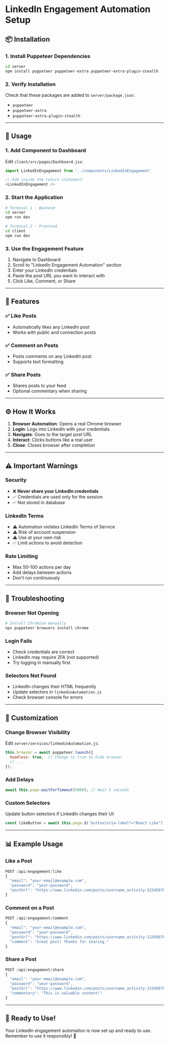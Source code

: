 # LinkedIn Engagement Automation Setup

## 📦 Installation

### 1. Install Puppeteer Dependencies

```bash
cd server
npm install puppeteer puppeteer-extra puppeteer-extra-plugin-stealth
```

### 2. Verify Installation

Check that these packages are added to `server/package.json`:
- `puppeteer`
- `puppeteer-extra`
- `puppeteer-extra-plugin-stealth`

---

## 🚀 Usage

### 1. Add Component to Dashboard

Edit `client/src/pages/Dashboard.jsx`:

```javascript
import LinkedInEngagement from '../components/LinkedInEngagement'

// Add inside the return statement:
<LinkedInEngagement />
```

### 2. Start the Application

```bash
# Terminal 1 - Backend
cd server
npm run dev

# Terminal 2 - Frontend
cd client
npm run dev
```

### 3. Use the Engagement Feature

1. Navigate to Dashboard
2. Scroll to "LinkedIn Engagement Automation" section
3. Enter your LinkedIn credentials
4. Paste the post URL you want to interact with
5. Click Like, Comment, or Share

---

## 🎯 Features

### ✅ Like Posts
- Automatically likes any LinkedIn post
- Works with public and connection posts

### ✅ Comment on Posts
- Posts comments on any LinkedIn post
- Supports text formatting

### ✅ Share Posts
- Shares posts to your feed
- Optional commentary when sharing

---

## ⚙️ How It Works

1. **Browser Automation**: Opens a real Chrome browser
2. **Login**: Logs into LinkedIn with your credentials
3. **Navigate**: Goes to the target post URL
4. **Interact**: Clicks buttons like a real user
5. **Close**: Closes browser after completion

---

## ⚠️ Important Warnings

### Security
- ❌ **Never share your LinkedIn credentials**
- ✅ Credentials are used only for the session
- ✅ Not stored in database

### LinkedIn Terms
- ⚠️ Automation violates LinkedIn Terms of Service
- ⚠️ Risk of account suspension
- ⚠️ Use at your own risk
- ✅ Limit actions to avoid detection

### Rate Limiting
- Max 50-100 actions per day
- Add delays between actions
- Don't run continuously

---

## 🔧 Troubleshooting

### Browser Not Opening
```bash
# Install Chromium manually
npx puppeteer browsers install chrome
```

### Login Fails
- Check credentials are correct
- LinkedIn may require 2FA (not supported)
- Try logging in manually first

### Selectors Not Found
- LinkedIn changes their HTML frequently
- Update selectors in `linkedinAutomation.js`
- Check browser console for errors

---

## 🎨 Customization

### Change Browser Visibility

Edit `server/services/linkedinAutomation.js`:

```javascript
this.browser = await puppeteer.launch({
  headless: true,  // Change to true to hide browser
  // ...
});
```

### Add Delays

```javascript
await this.page.waitForTimeout(5000); // Wait 5 seconds
```

### Custom Selectors

Update button selectors if LinkedIn changes their UI:

```javascript
const likeButton = await this.page.$('button[aria-label*="React Like"]');
```

---

## 📊 Example Usage

### Like a Post
```javascript
POST /api/engagement/like
{
  "email": "your-email@example.com",
  "password": "your-password",
  "postUrl": "https://www.linkedin.com/posts/username_activity-123456789"
}
```

### Comment on a Post
```javascript
POST /api/engagement/comment
{
  "email": "your-email@example.com",
  "password": "your-password",
  "postUrl": "https://www.linkedin.com/posts/username_activity-123456789",
  "comment": "Great post! Thanks for sharing."
}
```

### Share a Post
```javascript
POST /api/engagement/share
{
  "email": "your-email@example.com",
  "password": "your-password",
  "postUrl": "https://www.linkedin.com/posts/username_activity-123456789",
  "commentary": "This is valuable content!"
}
```

---

## 🚀 Ready to Use!

Your LinkedIn engagement automation is now set up and ready to use. Remember to use it responsibly! 🎉
